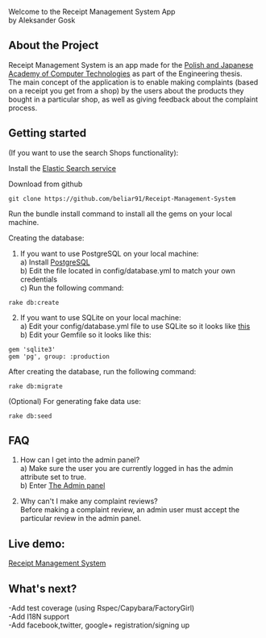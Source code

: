 Welcome to the Receipt Management System App<br />
by Aleksander Gosk

## About the Project

Receipt Management System is an app made for the <a href="http://www.pja.edu.pl/">Polish and Japanese Academy of Computer Technologies</a> as part of the Engineering thesis.<br />
The main concept of the application is to enable making complaints (based on a receipt you get from a shop) by the users about the products they bought in a particular shop, as well as giving feedback about the complaint process.

## Getting started

(If you want to use the search Shops functionality):

Install the <a href="https://www.elastic.co/guide/en/elasticsearch/reference/current/setup.html">Elastic Search service</a>

Download from github

```console
git clone https://github.com/beliar91/Receipt-Management-System
```
Run the bundle install command to install all the gems on your local machine.

Creating the database:

1. If you want to use PostgreSQL on your local machine:<br />
a) Install <a href="https://gorails.com/setup/ubuntu/15.10#postgresql">PostgreSQL</a><br />
b) Edit the file located in config/database.yml to match your own credentials<br />
c) Run the following command:<br />

```console
rake db:create
```

2. If you want to use SQLite on your local machine:<br />
a) Edit your config/database.yml file to use SQLite so it looks like <a href="https://gist.github.com/danopia/940155">this</a><br />
b) Edit your Gemfile so it looks like this:<br />
```console
gem 'sqlite3'
gem 'pg', group: :production
```

After creating the database, run the following command:

```console
rake db:migrate
```

(Optional) For generating fake data use:

```console
rake db:seed
```

## FAQ

1. How can I get into the admin panel?<br />
a) Make sure the user you are currently logged in has the admin attribute set to true.<br />
b) Enter <a href="localhost:3000/admin">The Admin panel</a><br />

2. Why can't I make any complaint reviews?<br />
Before making a complaint review, an admin user must accept the particular review in the admin panel.


## Live demo:

<a href="http://receipt-managing-system.herokuapp.com/">Receipt Management System</a>

## What's next?

-Add test coverage (using Rspec/Capybara/FactoryGirl)<br />
-Add I18N support<br />
-Add facebook,twitter, google+ registration/signing up<br />